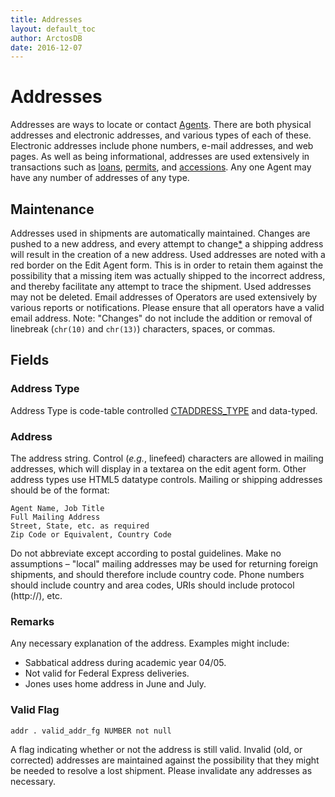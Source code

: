 ```yaml
---
title: Addresses
layout: default_toc
author: ArctosDB
date: 2016-12-07
---
```


# Addresses

Addresses are ways to locate or contact [Agents](agent.html). There are both physical addresses and electronic addresses, and various types of each of these. Electronic addresses include phone numbers, e-mail addresses, and web pages. As well as being informational, addresses are used extensively in transactions such as [loans](loans), [permits](permits), and [accessions](accession.html). Any one Agent may have any number of addresses of any type.

## Maintenance

<a name="used"></a>Addresses used in shipments are automatically maintained. Changes are pushed to a new address, and every attempt to change[*](#change) a shipping address will result in the creation of a new address. Used addresses are noted with a red border on the Edit Agent form. This is in order to retain them against the possibility that a missing item was actually shipped to the incorrect address, and thereby facilitate any attempt to trace the shipment. Used addresses may not be deleted. Email addresses of Operators are used extensively by various reports or notifications. Please ensure that all operators have a valid email address. <a name="change"></a>Note: "Changes" do not include the addition or removal of linebreak (`chr(10)` and `chr(13)`) characters, spaces, or commas.

## Fields

### Address Type

Address Type is code-table controlled [CTADDRESS_TYPE](http://arctos.database.museum/info/ctDocumentation.cfm?table=CTADDRESS_TYPE) and
data-typed.

### Address

The address string. Control (*e.g.*, linefeed) characters are
allowed in mailing addresses, which will display in a textarea on the
edit agent form. Other address types use HTML5 datatype controls.
Mailing or shipping addresses should be of the format:

```
Agent Name, Job Title
Full Mailing Address
Street, State, etc. as required
Zip Code or Equivalent, Country Code
```

Do not abbreviate except according to postal guidelines. Make no
assumptions – "local" mailing addresses may be used for returning
foreign shipments, and should therefore include country code. Phone
numbers should include country and area codes, URIs should include
protocol (http://), etc.


### Remarks

Any necessary explanation of the address. Examples might
include:

-   Sabbatical address during academic year 04/05.
-   Not valid for Federal Express deliveries.
-   Jones uses home address in June and July.


### Valid Flag

`addr . valid_addr_fg NUMBER not null`

A flag indicating whether or not the address is still valid.
Invalid (old, or corrected) addresses are maintained against the
possibility that they might be needed to resolve a lost shipment. Please
invalidate any addresses as necessary.
